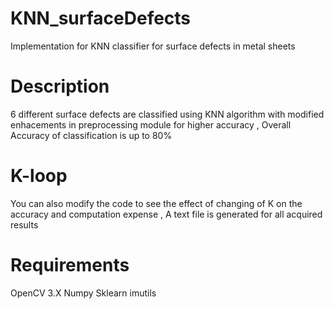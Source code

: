 # KNN_surfaceDefects
Implementation for KNN classifier for surface defects in metal sheets 

# Description 
6 different surface defects are classified using KNN algorithm with modified enhacements in preprocessing module for higher accuracy , Overall Accuracy of classification is up to 80%

# K-loop
You can also modify the code to see the effect of changing of K on the accuracy and computation expense , A text file is generated for all acquired results

# Requirements

OpenCV 3.X
Numpy
Sklearn
imutils
